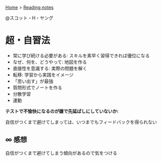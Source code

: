 ---
---
<link rel="stylesheet" href="/assets/css/my-style.css">

[Home](/) > [Reading notes](/reading_notes/)

@スコット・H・ヤング

超・自習法
===

* 常に学び続ける必要がある: スキルを素早く習得できれば優位になる
* なぜ、何を、どうやって: 地図を作る
* 直接性を意識する: 実際の問題を解く
* 転移: 学習から実践をイメージ
* 「思い出す」が最強
* 質問形式でノートを作る
* 分散学習
* 運動


**テストで不愉快になるのが嫌で先延ばしにしていないか:**

自信がつくまで避けてしまっては、いつまでもフィードバックを得られない


## ∞ 感想
自信がつくまで避けてしまう傾向があるので気をつける
